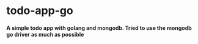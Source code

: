 # todo-app-go

#### A simple todo app with golang and mongodb. Tried to use the mongodb go driver as much as possible
